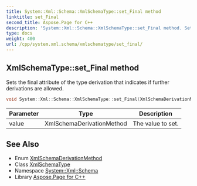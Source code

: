 ```yaml
---
title: System::Xml::Schema::XmlSchemaType::set_Final method
linktitle: set_Final
second_title: Aspose.Page for C++
description: 'System::Xml::Schema::XmlSchemaType::set_Final method. Sets the final attribute of the type derivation that indicates if further derivations are allowed in C++.'
type: docs
weight: 400
url: /cpp/system.xml.schema/xmlschematype/set_final/
---
```

## XmlSchemaType::set_Final method


Sets the final attribute of the type derivation that indicates if further derivations are allowed.

```cpp
void System::Xml::Schema::XmlSchemaType::set_Final(XmlSchemaDerivationMethod value)
```


| Parameter | Type | Description |
| --- | --- | --- |
| value | XmlSchemaDerivationMethod | The value to set. |

## See Also

* Enum [XmlSchemaDerivationMethod](../../xmlschemaderivationmethod/)
* Class [XmlSchemaType](../)
* Namespace [System::Xml::Schema](../../)
* Library [Aspose.Page for C++](../../../)
